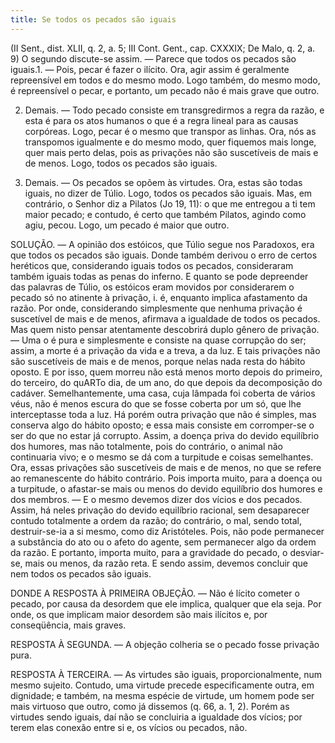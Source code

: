 ```yaml
---
title: Se todos os pecados são iguais
---
```


(II Sent., dist. XLII, q. 2, a. 5; III Cont. Gent., cap. CXXXIX; De Malo, q. 2, a. 9)
  O segundo discute-se assim. ― Parece que todos os pecados são iguais.1. ― Pois, pecar é fazer o ilícito. Ora, agir assim é geralmente repreensível em todos e do mesmo modo. Logo também, do mesmo modo, é repreensível o pecar, e portanto, um pecado não é mais grave que outro.  

2. Demais. ― Todo pecado consiste em transgredirmos a regra da razão, e esta é para os atos humanos o que é a regra lineal para as causas corpóreas. Logo, pecar é o mesmo que transpor as linhas. Ora, nós as transpomos igualmente e do mesmo modo, quer fiquemos mais longe, quer mais perto delas, pois as privações não são suscetíveis de mais e de menos. Logo, todos os pecados são iguais.  

3. Demais. ― Os pecados se opõem às virtudes. Ora, estas são todas iguais, no dizer de Túlio. Logo, todos os pecados são iguais.  Mas, em contrário, o Senhor diz a Pilatos (Jo 19, 11): o que me entregou a ti tem maior pecado; e contudo, é certo que também Pilatos, agindo como agiu, pecou. Logo, um pecado é maior que outro.  

SOLUÇÃO. ― A opinião dos estóicos, que Túlio segue nos Paradoxos, era que todos os pecados são iguais. Donde também derivou o erro de certos heréticos que, considerando iguais todos os pecados, consideraram também iguais todas as penas do inferno. E quanto se pode depreender das palavras de Túlio, os estóicos eram movidos por considerarem o pecado só no atinente à privação, i. é, enquanto implica afastamento da razão. Por onde, considerando simplesmente que nenhuma privação é suscetível de mais e de menos, afirmava a igualdade de todos os pecados.  Mas quem nisto pensar atentamente descobrirá duplo gênero de privação. ― Uma o é pura e simplesmente e consiste na quase corrupção do ser; assim, a morte é a privação da vida e a treva, a da luz. E tais privações não são suscetíveis de mais e de menos, porque nelas nada resta do hábito oposto. E por isso, quem morreu não está menos morto depois do primeiro, do terceiro, do quARTo dia, de um ano, do que depois da decomposição do cadáver. Semelhantemente, uma casa, cuja lâmpada foi coberta de vários véus, não é menos escura do que se fosse coberta por um só, que lhe interceptasse toda a luz.  Há porém outra privação que não é simples, mas conserva algo do hábito oposto; e essa mais consiste em corromper-se o ser do que no estar já corrupto. Assim, a doença priva do devido equilíbrio dos humores, mas não totalmente, pois do contrário, o animal não continuaria vivo; e o mesmo se dá com a turpitude e coisas semelhantes. Ora, essas privações são suscetíveis de mais e de menos, no que se refere ao remanescente do hábito contrário. Pois importa muito, para a doença ou a turpitude, o afastar-se mais ou menos do devido equilíbrio dos humores e dos membros. ― E o mesmo devemos dizer dos vícios e dos pecados. Assim, há neles privação do devido equilíbrio racional, sem desaparecer contudo totalmente a ordem da razão; do contrário, o mal, sendo total, destruir-se-ia a si mesmo, como diz Aristóteles. Pois, não pode permanecer a substância do ato ou o afeto do agente, sem permanecer algo da ordem da razão. E portanto, importa muito, para a gravidade do pecado, o desviar-se, mais ou menos, da razão reta. E sendo assim, devemos concluir que nem todos os pecados são iguais.  

DONDE A RESPOSTA À PRIMEIRA OBJEÇÃO. ― Não é lícito cometer o pecado, por causa da desordem que ele implica, qualquer que ela seja. Por onde, os que implicam maior desordem são mais ilícitos e, por conseqüência, mais graves.  

RESPOSTA À SEGUNDA. ― A objeção colheria se o pecado fosse privação pura.  

RESPOSTA À TERCEIRA. ― As virtudes são iguais, proporcionalmente, num mesmo sujeito. Contudo, uma virtude precede especificamente outra, em dignidade; e também, na mesma espécie de virtude, um homem pode ser mais virtuoso que outro, como já dissemos (q. 66, a. 1, 2). Porém as virtudes sendo iguais, daí não se concluiria a igualdade dos vícios; por terem elas conexão entre si e, os vícios ou pecados, não.